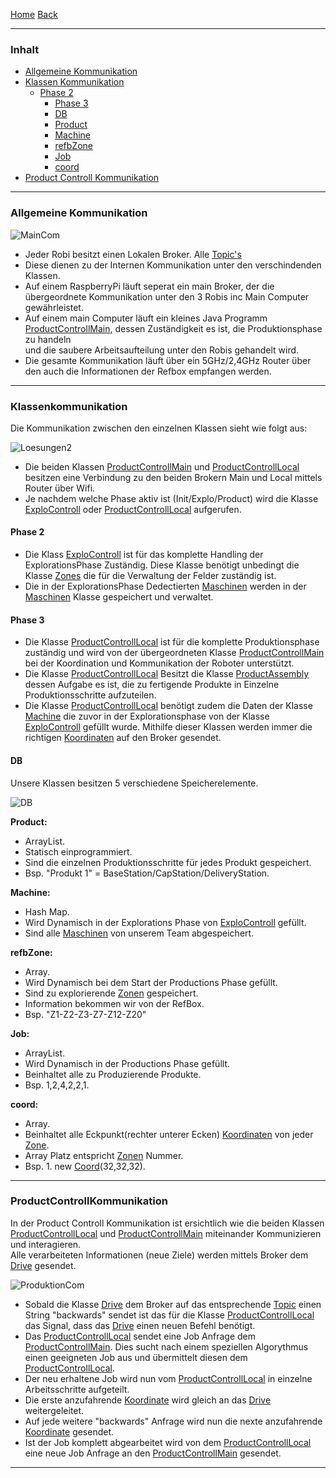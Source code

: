 [Home](home) [Back](DokuSolidus)  

----------

### Inhalt ###

- <a href="#ak">Allgemeine Kommunikation</a>
- <a href="#kk">Klassen Kommunikation</a>  
	- <a href="#p2">Phase 2</a>  
        - <a href="#p3">Phase 3</a>  
        - <a href="#db">DB</a>  
		- <a href="#prod">Product</a> 
		- <a href="#ma">Machine</a>  
		- <a href="#rbz">refbZone</a>
  		- <a href="#j">Job</a>  
		- <a href="#c">coord</a>
- <a href="#pck">Product Controll Kommunikation</a>  


----------

### <a name="ak">Allgemeine Kommunikation</a> ###


![MainCom](https://gitlab.com/solidus/hefei/uploads/66b056e53a3628f06be19debaf31ca93/MainCom.PNG)

- Jeder Robi besitzt einen Lokalen Broker. Alle [Topic's](MqttTopics)   
- Diese dienen zu der Internen Kommunikation unter den verschindenden Klassen.  
- Auf einem RaspberryPi läuft seperat ein main Broker, der die übergeordnete Kommunikation unter den 3 Robis inc Main Computer gewährleistet.  
- Auf einem main Computer läuft ein kleines Java Programm [ProductControllMain](ProductControllMain), dessen Zuständigkeit es ist, die Produktionsphase zu handeln  
und die saubere Arbeitsaufteilung unter den Robis gehandelt wird.    
- Die gesamte Kommunikation läuft über ein 5GHz/2,4GHz Router über den auch die Informationen der Refbox empfangen werden.  

----------

### <a name="kk">Klassenkommunikation</a> ###

Die Kommunikation zwischen den einzelnen Klassen sieht wie folgt aus:

![Loesungen2](https://gitlab.com/solidus/hefei/uploads/ac89bcf2f098fb878925730ec904c1da/Loesungen2.PNG)

- Die beiden Klassen  [ProductControllMain](ProductControllMain) und [ProductControllLocal](ProductControllLocal) besitzen eine Verbindung zu den beiden Brokern Main und Local mittels Router über Wifi.  
- Je nachdem welche Phase aktiv ist (Init/Explo/Product) wird die Klasse [ExploControll](ExploControll) oder [ProductControllLocal](ProductControllLocal) aufgerufen.  

#### <a name="p2">Phase 2</a>  
 
- Die Klass [ExploControll](ExploControll) ist für das komplette Handling der ExplorationsPhase Zuständig. Diese Klasse benötigt unbedingt die Klasse [Zones](Zones) die für die Verwaltung der Felder zuständig ist.  
- Die in der ExplorationsPhase Dedectierten [Maschinen](Machine) werden in der [Maschinen](Machine) Klasse gespeichert und verwaltet.  

#### <a name="p3">Phase 3</a>  
 
- Die Klasse [ProductControllLocal](ProductControllLocal) ist für die komplette Produktionsphase zuständig und wird von der übergeordneten Klasse [ProductControllMain](ProductControllMain) bei der Koordination und Kommunikation der Roboter unterstützt.  
- Die Klasse [ProductControllLocal](ProductControllLocal) Besitzt die Klasse [ProductAssembly](ProductAssembly) dessen Aufgabe es ist, die zu fertigende Produkte in Einzelne Produktionsschritte aufzuteilen. 
- Die Klasse [ProductControllLocal](ProductControllLocal) benötigt zudem die Daten der Klasse [Machine](Machine) die zuvor in der Explorationsphase von der Klasse [ExploControll](ExploControll) gefüllt wurde. Mithilfe dieser Klassen werden immer die richtigen [Koordinaten](Coords) auf den Broker gesendet.  

#### <a name="db">DB</a> ####

Unsere Klassen besitzen 5 verschiedene Speicherelemente.

![DB](https://gitlab.com/solidus/hefei/uploads/867f6f423e4d008395342da81ffadc8a/DB.PNG)

**<a name="prod">Product:</a>**
- ArrayList.   
- Statisch einprogrammiert.  
- Sind die einzelnen Produktionsschritte für jedes Produkt gespeichert. 
- Bsp. "Produkt 1" = BaseStation/CapStation/DeliveryStation.   

**<a name="ma">Machine:</a>**  
- Hash Map.  
- Wird Dynamisch in der Explorations Phase von [ExploControll](ExploControll) gefüllt. 
- Sind alle [Maschinen](Machien) von unserem Team abgespeichert.  

**<a name="rbz">refbZone:</a>**
- Array.  
- Wird Dynamisch bei dem Start der Productions Phase gefüllt. 
- Sind zu explorierende [Zonen](Zones) gespeichert.  
- Information bekommen wir von der RefBox.  
- Bsp. "Z1-Z2-Z3-Z7-Z12-Z20"

**<a name="j">Job:</a>**
- ArrayList.  
- Wird Dynamisch in der Productions Phase gefüllt.
- Beinhaltet alle zu Produzierende Produkte.  
- Bsp. 1,2,4,2,2,1.    

**<a name="co">coord:</a>**
- Array.  
- Beinhaltet alle Eckpunkt(rechter unterer Ecken) [Koordinaten](Coord) von jeder [Zone](Zones).
- Array Platz entspricht [Zonen](Zones) Nummer.    
- Bsp. 1. new [Coord](Coords)(32,32,32).  

----------

### <a name="pck">ProductControllKommunikation</a> ###

In der Product Controll Kommunikation ist ersichtlich wie die beiden Klassen [ProductControllLocal](ProductControllLocal) und [ProductControllMain](ProductControllMain) miteinander Kommunizieren und interagieren.  
Alle verarbeiteten Informationen (neue Ziele) werden mittels Broker dem [Drive](Drive) gesendet.  

![ProduktionCom](https://gitlab.com/solidus/hefei/uploads/09112bbaa859a3604cea2f76c2154477/ProduktionCom.PNG)



- Sobald die Klasse [Drive](Drive) dem Broker auf das entsprechende [Topic](MqttTopics) einen String "backwards" sendet ist das für die Klasse [ProductControllLocal](ProductControllLocal) das Signal, dass das [Drive](Drive) einen neuen Befehl benötigt.  
- Das [ProductControllLocal](ProductControllLocal) sendet eine Job Anfrage dem [ProductControllMain](ProductControllMain).  Dies sucht nach einem speziellen Algorythmus einen geeigneten Job aus und übermittelt diesen dem [ProductControllLocal](ProductControllLocal).  
- Der neu erhaltene Job wird nun vom [ProductControllLocal](ProductControllLocal) in einzelne Arbeitsschritte aufgeteilt.  
- Die erste anzufahrende [Koordinate](Coords) wird gleich an das [Drive](Drive) weitergeleitet.  
- Auf jede weitere "backwards" Anfrage wird nun die nexte anzufahrende [Koordinate](Coords) gesendet.  
- Ist der Job komplett abgearbeitet wird von dem [ProductControllLocal](ProductControllLocal) eine neue Job Anfrage an den [ProductControllMain](ProductControllMain) gesendet.  

 
----------



